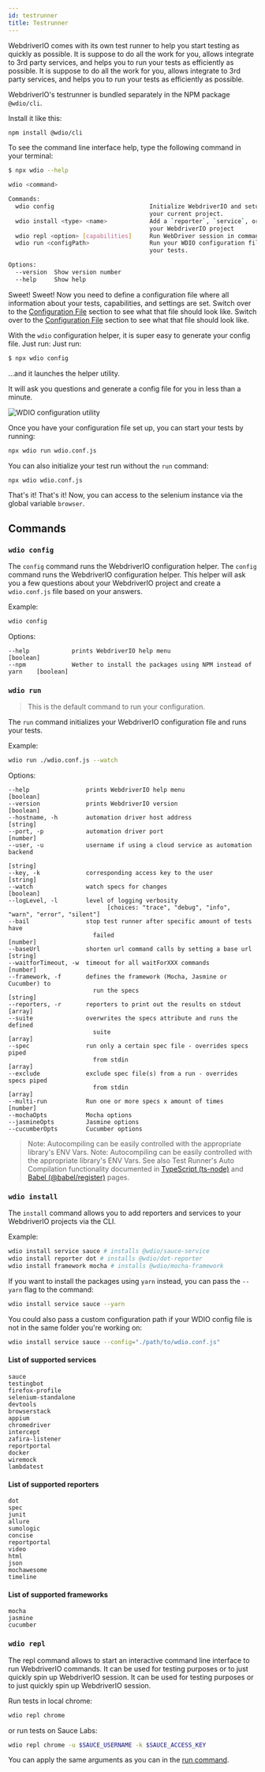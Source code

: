 ```yaml
---
id: testrunner
title: Testrunner
---
```


WebdriverIO comes with its own test runner to help you start testing as quickly as possible. It is suppose to do all the work for you, allows integrate to 3rd party services, and helps you to run your tests as efficiently as possible. It is suppose to do all the work for you, allows integrate to 3rd party services, and helps you to run your tests as efficiently as possible.

WebdriverIO's testrunner is bundled separately in the NPM package `@wdio/cli`.

Install it like this:

```sh npm2yarn
npm install @wdio/cli
```

To see the command line interface help, type the following command in your terminal:

```sh
$ npx wdio --help

wdio <command>

Commands:
  wdio config                           Initialize WebdriverIO and setup configuration in
                                        your current project.
  wdio install <type> <name>            Add a `reporter`, `service`, or `framework` to
                                        your WebdriverIO project
  wdio repl <option> [capabilities]     Run WebDriver session in command line
  wdio run <configPath>                 Run your WDIO configuration file to initialize
                                        your tests.

Options:
  --version  Show version number                                       [boolean]
  --help     Show help                                                 [boolean]
```

Sweet! Sweet! Now you need to define a configuration file where all information about your tests, capabilities, and settings are set. Switch over to the [Configuration File](ConfigurationFile.md) section to see what that file should look like. Switch over to the [Configuration File](ConfigurationFile.md) section to see what that file should look like.

With the `wdio` configuration helper, it is super easy to generate your config file. Just run: Just run:

```sh
$ npx wdio config
```

...and it launches the helper utility.

It will ask you questions and generate a config file for you in less than a minute.

![WDIO configuration utility](/img/config-utility.gif)

Once you have your configuration file set up, you can start your tests by running:

```sh
npx wdio run wdio.conf.js
```

You can also initialize your test run without the `run` command:

```sh
npx wdio wdio.conf.js
```

That's it! That's it! Now, you can access to the selenium instance via the global variable `browser`.

## Commands

### `wdio config`

The `config` command runs the WebdriverIO configuration helper. The `config` command runs the WebdriverIO configuration helper. This helper will ask you a few questions about your WebdriverIO project and create a `wdio.conf.js` file based on your answers.

Example:

```sh
wdio config
```

Options:

```
--help            prints WebdriverIO help menu                                [boolean]
--npm             Wether to install the packages using NPM instead of yarn    [boolean]
```

### `wdio run`

> This is the default command to run your configuration.

The `run` command initializes your WebdriverIO configuration file and runs your tests.

Example:

```sh
wdio run ./wdio.conf.js --watch
```

Options:

```
--help                prints WebdriverIO help menu                   [boolean]
--version             prints WebdriverIO version                     [boolean]
--hostname, -h        automation driver host address                  [string]
--port, -p            automation driver port                          [number]
--user, -u            username if using a cloud service as automation backend
                                                                        [string]
--key, -k             corresponding access key to the user            [string]
--watch               watch specs for changes                        [boolean]
--logLevel, -l        level of logging verbosity
                            [choices: "trace", "debug", "info", "warn", "error", "silent"]
--bail                stop test runner after specific amount of tests have
                        failed                                          [number]
--baseUrl             shorten url command calls by setting a base url [string]
--waitforTimeout, -w  timeout for all waitForXXX commands             [number]
--framework, -f       defines the framework (Mocha, Jasmine or Cucumber) to
                        run the specs                                   [string]
--reporters, -r       reporters to print out the results on stdout     [array]
--suite               overwrites the specs attribute and runs the defined
                        suite                                            [array]
--spec                run only a certain spec file - overrides specs piped
                        from stdin                                       [array]
--exclude             exclude spec file(s) from a run - overrides specs piped
                        from stdin                                       [array]
--multi-run           Run one or more specs x amount of times            [number]
--mochaOpts           Mocha options
--jasmineOpts         Jasmine options
--cucumberOpts        Cucumber options
```

> Note: Autocompiling can be easily controlled with the appropriate library's ENV Vars. Note: Autocompiling can be easily controlled with the appropriate library's ENV Vars. See also Test Runner's Auto Compilation functionality documented in [TypeScript (ts-node)](TypeScript.md) and [Babel (@babel/register)](Babel.md) pages.

### `wdio install`
The `install` command allows you to add reporters and services to your WebdriverIO projects via the CLI.

Example:

```sh
wdio install service sauce # installs @wdio/sauce-service
wdio install reporter dot # installs @wdio/dot-reporter
wdio install framework mocha # installs @wdio/mocha-framework
```

If you want to install the packages using `yarn` instead, you can pass the `--yarn` flag to the command:

```sh
wdio install service sauce --yarn
```

You could also pass a custom configuration path if your WDIO config file is not in the same folder you're working on:

```sh
wdio install service sauce --config="./path/to/wdio.conf.js"
```

#### List of supported services

```
sauce
testingbot
firefox-profile
selenium-standalone
devtools
browserstack
appium
chromedriver
intercept
zafira-listener
reportportal
docker
wiremock
lambdatest
```

#### List of supported reporters

```
dot
spec
junit
allure
sumologic
concise
reportportal
video
html
json
mochawesome
timeline
```

#### List of supported frameworks

```
mocha
jasmine
cucumber
```

### `wdio repl`

The repl command allows to start an interactive command line interface to run WebdriverIO commands. It can be used for testing purposes or to just quickly spin up WebdriverIO session. It can be used for testing purposes or to just quickly spin up WebdriverIO session.

Run tests in local chrome:

```sh
wdio repl chrome
```

or run tests on Sauce Labs:

```sh
wdio repl chrome -u $SAUCE_USERNAME -k $SAUCE_ACCESS_KEY
```

You can apply the same arguments as you can in the [run command](#wdio-run).
